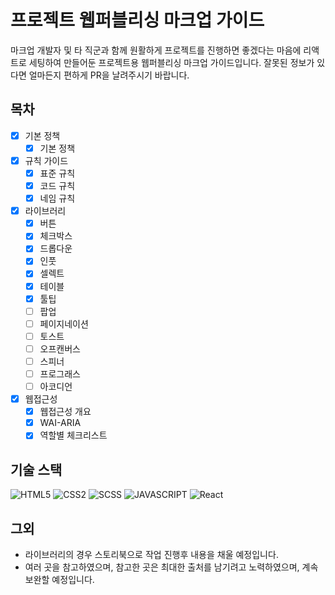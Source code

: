 # 프로젝트 웹퍼블리싱 마크업 가이드

마크업 개발자 및 타 직군과 함께 원활하게 프로젝트를 진행하면 좋겠다는 마음에 리액트로 세팅하여 만들어둔 프로젝트용 웹퍼블리싱 마크업 가이드입니다. 잘못된 정보가 있다면 얼마든지 편하게 PR을 날려주시기 바랍니다.

## 목차
- [x] 기본 정책
    - [x] 기본 정책
- [x] 규칙 가이드
    - [x] 표준 규칙
    - [x] 코드 규칙
    - [x] 네임 규칙
- [x] 라이브러리
  - [x] 버튼
  - [x] 체크박스
  - [x] 드롭다운
  - [x] 인풋
  - [x] 셀렉트
  - [x] 테이블
  - [x] 툴팁
  - [ ] 팝업
  - [ ] 페이지네이션
  - [ ] 토스트
  - [ ] 오프캔버스
  - [ ] 스피너
  - [ ] 프로그래스
  - [ ] 아코디언
- [x] 웹접근성
  - [x] 웹접근성 개요
  - [x] WAI-ARIA
  - [x] 역할별 체크리스트

## 기술 스택
![HTML5](https://img.shields.io/badge/html-E34F26?style=for-the-badge&logo=html5&logoColor=white) ![CSS2](https://img.shields.io/badge/css-1572B6?style=for-the-badge&logo=css3&logoColor=white)  ![SCSS](https://img.shields.io/badge/scss-CC6699?style=for-the-badge&logo=sass&logoColor=white) ![JAVASCRIPT](https://img.shields.io/badge/javascript-F7DF1E?style=for-the-badge&logo=javascript&logoColor=black) ![React](https://img.shields.io/badge/react-61dafb?style=for-the-badge&logo=react&logoColor=black)

## 그외
- 라이브러리의 경우 스토리북으로 작업 진행후 내용을 채울 예정입니다.
- 여러 곳을 참고하였으며, 참고한 곳은 최대한 출처를 남기려고 노력하였으며, 계속 보완할 예정입니다.